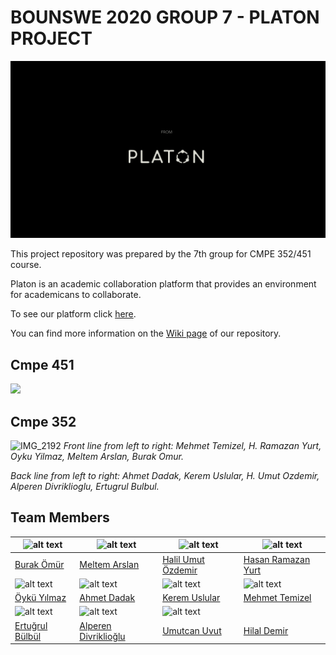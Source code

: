 # BOUNSWE 2020 GROUP 7 - PLATON PROJECT

<img src="https://github.com/bounswe/bounswe2020group7/blob/master/non_project/platon-logo.jpeg">

This project repository was prepared by the 7th group for CMPE 352/451 course.

Platon is an academic collaboration platform that provides an environment for academicans to collaborate.

To see our platform click [here](http://3.120.98.39:80/).

You can find more information on the [Wiki page](https://github.com/bounswe/bounswe2020group7/wiki) of our repository.

## Cmpe 451
<img src="https://github.com/bounswe/bounswe2020group7/blob/master/non_project/group.png">

## Cmpe 352
![IMG_2192](https://user-images.githubusercontent.com/45578933/75605022-e3938180-5aef-11ea-9ae6-1539c1a79d4f.jpeg)
_Front line from left to right: Mehmet Temizel, H. Ramazan Yurt, Oyku Yilmaz, Meltem Arslan, Burak Omur._

_Back line from left to right: Ahmet Dadak, Kerem Uslular, H. Umut Ozdemir, Alperen Divriklioglu, Ertugrul Bulbul._

## Team Members

| <img src="https://avatars1.githubusercontent.com/u/44052817?s=400&u=056cf4772398478bb2f54c1bc378f0744189dfc0&v=4" alt="alt text" width="150"> | <img src="https://avatars3.githubusercontent.com/u/44238703?s=400&u=43b508a561a2dd93fa187406802d2c372bd376f6&v=4" alt="alt text" width="150"> | <img src="https://i.vippng.com/png/small/355-3554387_create-digital-profile-icon-blue-profile-icon-png.png" alt="alt text" width="150"> | <img src="https://avatars3.githubusercontent.com/u/44054324?s=400&u=d5cb53ffbbd5809d29841fc894b73e5a5ddc590c&v=4" alt="alt text" width="150"> | 
|---|---|---|---|
|[Burak Ömür](https://github.com/bounswe/bounswe2020group7/wiki/Burak-%C3%96m%C3%BCr)|[Meltem Arslan](https://github.com/bounswe/bounswe2020group7/wiki/Meltem-Arslan)|[Halil Umut Özdemir](https://github.com/bounswe/bounswe2020group7/wiki/Halil-Umut-%C3%96zdemir)|[Hasan Ramazan Yurt](https://github.com/bounswe/bounswe2020group7/wiki/Hasan-Ramazan-Yurt)|
| <img src="https://user-images.githubusercontent.com/54734583/74590696-8bee1400-5021-11ea-8e0e-c4e4c33eea78.png" alt="alt text" width="150"> | <img src="https://i.vippng.com/png/small/355-3554387_create-digital-profile-icon-blue-profile-icon-png.png" alt="alt text" width="150"> | <img src="https://avatars3.githubusercontent.com/u/45578933?s=400&v=4" alt="alt text" width="150"> | <img src="https://user-images.githubusercontent.com/44057947/74594026-b3090d80-5042-11ea-8505-9b18b3cf84d2.jpeg" alt="alt text" width="150"> | 
|[Öykü Yılmaz](https://github.com/bounswe/bounswe2020group7/wiki/%C3%96yk%C3%BC-Y%C4%B1lmaz)|[Ahmet Dadak](https://github.com/bounswe/bounswe2020group7/wiki/Ahmet-Dadak)|[Kerem Uslular](https://github.com/bounswe/bounswe2020group7/wiki/Kerem-Uslular)|[Mehmet Temizel](https://github.com/bounswe/bounswe2020group7/wiki/Mehmet-Temizel)|
| <img src="https://i.vippng.com/png/small/355-3554387_create-digital-profile-icon-blue-profile-icon-png.png" alt="alt text" width="150"> | <img src="https://i.vippng.com/png/small/355-3554387_create-digital-profile-icon-blue-profile-icon-png.png" alt="alt text" width="150"> | <img src="https://i.vippng.com/png/small/355-3554387_create-digital-profile-icon-blue-profile-icon-png.png" alt="alt text" width="150"> | 
|[Ertuğrul Bülbül](https://github.com/bounswe/bounswe2020group7/wiki/Ertu%C4%9Frul-B%C3%BClb%C3%BCl)|[Alperen Divriklioğlu](https://github.com/bounswe/bounswe2020group7/wiki/Alperen-Divriklio%C4%9Flu)| [Umutcan Uvut](https://github.com/bounswe/bounswe2020group7/wiki/Umutcan-Uvut)|[Hilal Demir](https://github.com/bounswe/bounswe2020group7/wiki/Hilal-Demir)|

